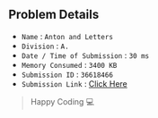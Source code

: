 ## Problem Details 
 
- `Name`                      : `Anton and Letters`
- `Division`                  : `A.`
- `Date / Time of Submission` : `30 ms`
- `Memory Consumed`           : `3400 KB`
- `Submission ID`             : `36618466`
- `Submission Link`           : [Click Here](http://codeforces.com/contest/443/submission/36618466)

> Happy Coding   :computer: